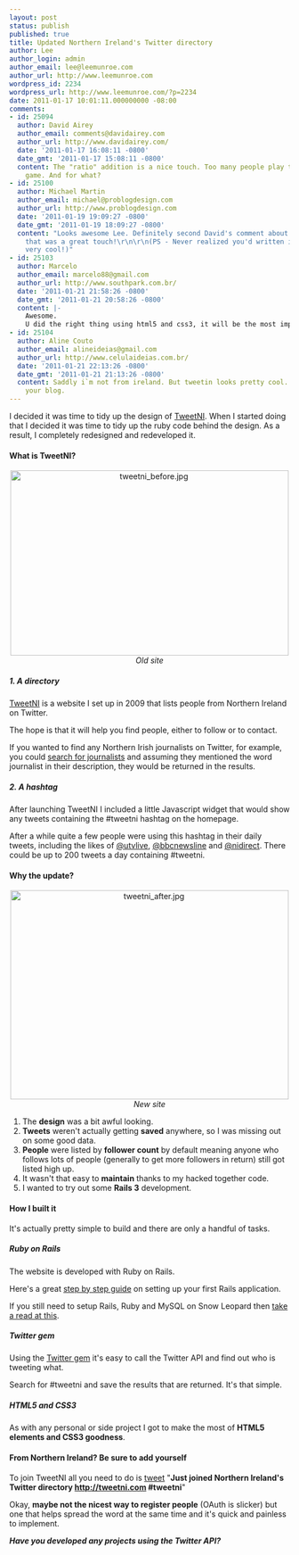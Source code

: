 ```yaml
---
layout: post
status: publish
published: true
title: Updated Northern Ireland's Twitter directory
author: Lee
author_login: admin
author_email: lee@leemunroe.com
author_url: http://www.leemunroe.com
wordpress_id: 2234
wordpress_url: http://www.leemunroe.com/?p=2234
date: 2011-01-17 10:01:11.000000000 -08:00
comments:
- id: 25094
  author: David Airey
  author_email: comments@davidairey.com
  author_url: http://www.davidairey.com/
  date: '2011-01-17 16:08:11 -0800'
  date_gmt: '2011-01-17 15:08:11 -0800'
  content: The "ratio" addition is a nice touch. Too many people play the numbers
    game. And for what?
- id: 25100
  author: Michael Martin
  author_email: michael@problogdesign.com
  author_url: http://www.problogdesign.com
  date: '2011-01-19 19:09:27 -0800'
  date_gmt: '2011-01-19 18:09:27 -0800'
  content: "Looks awesome Lee. Definitely second David's comment about the ratio,
    that was a great touch!\r\n\r\n(PS - Never realized you'd written it in Rails,
    very cool!)"
- id: 25103
  author: Marcelo
  author_email: marcelo88@gmail.com
  author_url: http://www.southpark.com.br/
  date: '2011-01-21 21:58:26 -0800'
  date_gmt: '2011-01-21 20:58:26 -0800'
  content: |-
    Awesome.
    U did the right thing using html5 and css3, it will be the most important thing in the future, considering search engines and usability.
- id: 25104
  author: Aline Couto
  author_email: alineideias@gmail.com
  author_url: http://www.celulaideias.com.br/
  date: '2011-01-21 22:13:26 -0800'
  date_gmt: '2011-01-21 21:13:26 -0800'
  content: Saddly i`m not from ireland. But tweetin looks pretty cool. New fan of
    your blog.
---
```

I decided it was time to tidy up the design of <a href="http://tweetni.com/">TweetNI</a>. When I started doing that I decided it was time to tidy up the ruby code behind the design. As a result, I completely redesigned and redeveloped it.

<!--more-->

<h4>What is TweetNI?</h4>

<div style="text-align:center;"><a href="http://tweetni.com"><img src="http://www.leemunroe.com/wp-content/uploads/tweetni_before.jpg" alt="tweetni_before.jpg" border="0" width="500" height="332" /></a>
<em>Old site</em></div>

<h5>1. A directory</h5>

<a href="http://tweetni.com/">TweetNI</a> is a website I set up in 2009 that lists people from Northern Ireland on Twitter.

The hope is that it will help you find people, either to follow or to contact.

If you wanted to find any Northern Irish journalists on Twitter, for example, you could <a href="http://tweetni.com/people?keyword=journalist">search for journalists</a> and assuming they mentioned the word journalist in their description, they would be returned in the results.

<h5>2. A hashtag</h5>

After launching TweetNI I included a little Javascript widget that would show any tweets containing the #tweetni hashtag on the homepage. 

After a while quite a few people were using this hashtag in their daily tweets, including the likes of <a href="http://twitter.com/#!/utvlive">@utvlive</a>, <a href="http://twitter.com/#!/bbcnewsline">@bbcnewsline</a> and <a href="http://twitter.com/#!/nidirect">@nidirect</a>. There could be up to 200 tweets a day containing #tweetni.

<h4>Why the update?</h4>

<div style="text-align:center;"><a href="http://tweetni.com"><img src="http://www.leemunroe.com/wp-content/uploads/tweetni_after.jpg" alt="tweetni_after.jpg" border="0" width="500" height="375" /></a>
<em class="aligncenter">New site</em></div>
<ol>
<li>The <strong>design</strong> was a bit awful looking.</li>

<li><strong>Tweets</strong> weren't actually getting <strong>saved</strong> anywhere, so I was missing out on some good data.</li>

<li><strong>People</strong> were listed by <strong>follower count</strong> by default meaning anyone who follows lots of people (generally to get more followers in return) still got listed high up.</li>

<li>It wasn't that easy to <strong>maintain</strong> thanks to my hacked together code.</li>

<li>I wanted to try out some <strong>Rails 3</strong> development.</li>
</ol>

<h4>How I built it</h4>

It's actually pretty simple to build and there are only a handful of tasks.

<h5>Ruby on Rails</h5>

The website is developed with Ruby on Rails.

Here's a great <a href="http://guides.rubyonrails.org/">step by step guide</a> on setting up your first Rails application.

If you still need to setup Rails, Ruby and MySQL on Snow Leopard then <a href="http://www.leemunroe.com/snow-leopard-mysql-ruby-rails/">take a read at this</a>.

<h5>Twitter gem</h5>

Using the <a href="http://twitter.rubyforge.org/">Twitter gem</a> it's easy to call the Twitter API and find out who is tweeting what.

Search for #tweetni and save the results that are returned. It's that simple.

<h5>HTML5 and CSS3</h5>

As with any personal or side project I got to make the most of <strong>HTML5 elements and CSS3 goodness</strong>.

<h4>From Northern Ireland? Be sure to add yourself</h4>

To join TweetNI all you need to do is <a href="http://twitter.com/home?status=Just%20joined%20Northern%20Ireland's%20Twitter%20directory%20http://tweetni.com%20%23tweetni">tweet</a> "<strong>Just joined Northern Ireland's Twitter directory http://tweetni.com #tweetni</strong>"

Okay, <strong>maybe not the nicest way to register people</strong> (OAuth is slicker) but one that helps spread the word at the same time and it's quick and painless to implement.

<strong><em>Have you developed any projects using the Twitter API?</em></strong>
